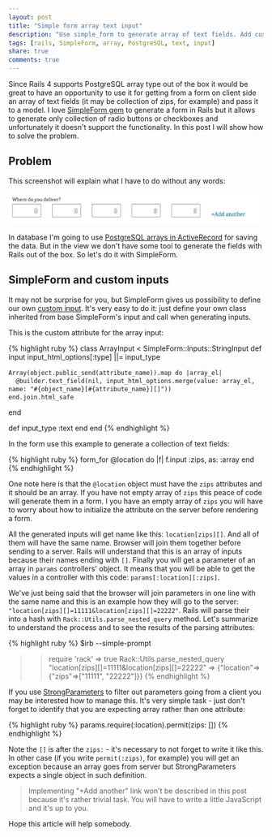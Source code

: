 ```yaml
---
layout: post
title: "Simple form array text input"
description: "Use simple_form to generate array of text fields. Add custom input for the PostgreSQL array in Rails."
tags: [rails, SimpleForm, array, PostgreSQL, text, input]
share: true
comments: true
---
```


Since Rails 4 supports PostgreSQL array type out of the box it would be great to have an opportunity to use it for getting from a form on client side an array of text fields (it may be collection of zips, for example) and pass it to a model. I love [SimpleForm gem](https://github.com/plataformatec/simple_form) to generate a form in Rails but it allows to generate only collection of radio buttons or checkboxes and unfortunately it doesn't support the functionality. In this post I will show how to solve the problem.

## Problem

This screenshot will explain what I have to do without any words:

![Account and User relation](/images/zips.jpg)

In database I'm going to use [PostgreSQL arrays in ActiveRecord](http://blog.plataformatec.com.br/2014/07/rails-4-and-postgresql-arrays/) for saving the data. But in the view we don't have some tool to generate the fields with Rails out of the box. So let's do it with SimpleForm.

## SimpleForm and custom inputs

It may not be surprise for you, but SimpleForm gives us possibility to define our own [custom input](https://github.com/plataformatec/simple_form/wiki/Custom-inputs-examples). It's very easy to do it: just define your own class inherited from base SimpleForm's input and call when generating inputs.

This is the custom attribute for the array input:

{% highlight ruby %}
class ArrayInput < SimpleForm::Inputs::StringInput
  def input
    input_html_options[:type] ||= input_type

    Array(object.public_send(attribute_name)).map do |array_el|
      @builder.text_field(nil, input_html_options.merge(value: array_el, name: "#{object_name}[#{attribute_name}][]"))
    end.join.html_safe
  end

  def input_type
    :text
  end
end
{% endhighlight %}

In the form use this example to generate a collection of text fields:

{% highlight ruby %}
form_for @location do |f|
  f.input :zips, as: :array
end
{% endhighlight %}

One note here is that the `@location` object must have the `zips` attributes and it should be an array. If you have not empty array of `zips` this peace of code will generate them in a form. I you have an empty array of `zips` you will have to worry about how to initialize the attribute on the server before rendering a form.

All the generated inputs will get name like this: `location[zips][]`. And all of them will have the same name. Browser will  join them together before sending to a server. Rails will understand that this is an array of inputs because their names ending with `[]`. Finally you will get a parameter of an array in `params` controllers' object. It means that you will be able to get the values in a controller with this code: `params[:location][:zips]`.

We've just being said that the browser will join parameters in one line with the same name and this is an example how they will go to the server: `"location[zips][]=11111&location[zips][]=22222"`. Rails will parse their into a hash with
`Rack::Utils.parse_nested_query` method. Let's summarize to understand the process and to see the results of the parsing attributes:

{% highlight ruby %}
$irb --simple-prompt
>> require 'rack'
=> true
>> Rack::Utils.parse_nested_query "location[zips][]=11111&location[zips][]=22222"
=> {"location"=>{"zips"=>["11111", "22222"]}}
{% endhighlight %}

If you use [StrongParameters](http://edgeapi.rubyonrails.org/classes/ActionController/StrongParameters.html) to filter out parameters going from a client you may be interested how to manage this. It's very simple task - just don't forget to identify that you are expecting array rather than one attribute:

{% highlight ruby %}
params.require(:location).permit(zips: [])
{% endhighlight %}

Note the `[]` is after the `zips:` - it's necessary to not forget to write it like this. In other case (if you write `permit(:zips)`, for example) you will get an exception because an array goes from server but StrongParameters expects a single object in such definition.

> Implementing "+Add another" link won't be described in this post because it's rather trivial task. You will have to write a little JavaScript and it's up to you.

Hope this article will help somebody.